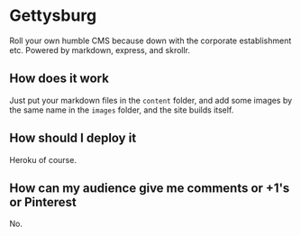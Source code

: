 Gettysburg
==========

Roll your own humble CMS because down with the corporate establishment etc.
Powered by markdown, express, and skrollr.

## How does it work

Just put your markdown files in the `content` folder, and add some images by
the same name in the `images` folder, and the site builds itself.

## How should I deploy it

Heroku of course.

## How can my audience give me comments or +1's or Pinterest

No.
